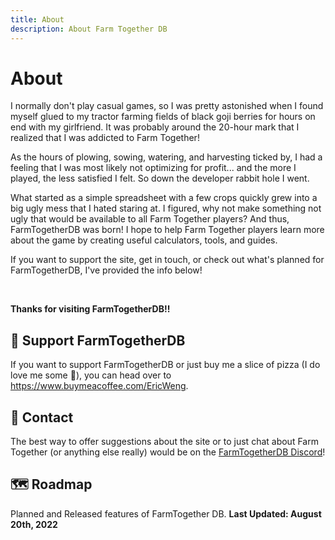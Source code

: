 ```yaml
---
title: About
description: About Farm Together DB
---
```

# About
I normally don't play casual games, so I was pretty astonished when I found myself glued to my tractor farming fields of black goji berries for hours on end with my girlfriend. It was probably around the 20-hour mark that I realized that I was addicted to Farm Together! 

As the hours of plowing, sowing, watering, and harvesting ticked by, I had a feeling that I was most likely not optimizing for profit... and the more I played, the less satisfied I felt. So down the developer rabbit hole I went. 

What started as a simple spreadsheet with a few crops quickly grew into a big ugly mess that I hated staring at. I figured, why not make something not ugly that would be available to all Farm Together players? And thus, FarmTogetherDB was born! I hope to help Farm Together players learn more about the game by creating useful calculators, tools, and guides.

If you want to support the site, get in touch, or check out what's planned for FarmTogetherDB, I've provided the info below!

<br />

**Thanks for visiting FarmTogetherDB!!**

## 🍕 Support FarmTogetherDB
If you want to support FarmTogetherDB or just buy me a slice of pizza (I do love me some 🍕), you can head over to https://www.buymeacoffee.com/EricWeng.

## 💌 Contact
The best way to offer suggestions about the site or to just chat about Farm Together (or anything else really) would be on the [FarmTogetherDB Discord](https://discord.gg/79yn8nrFNA)!

## 🗺️ Roadmap
Planned and Released features of FarmTogether DB. **Last Updated: August 20th, 2022**